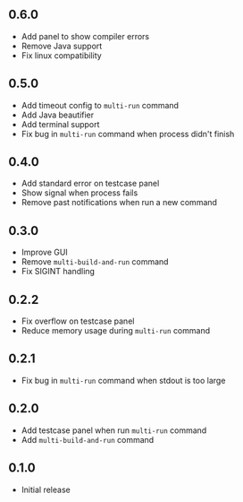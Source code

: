 ## 0.6.0
- Add panel to show compiler errors
- Remove Java support
- Fix linux compatibility

## 0.5.0
- Add timeout config to `multi-run` command
- Add Java beautifier
- Add terminal support
- Fix bug in `multi-run` command when process didn't finish

## 0.4.0
- Add standard error on testcase panel
- Show signal when process fails
- Remove past notifications when run a new command

## 0.3.0
- Improve GUI
- Remove `multi-build-and-run` command
- Fix SIGINT handling

## 0.2.2
- Fix overflow on testcase panel
- Reduce memory usage during `multi-run` command

## 0.2.1
- Fix bug in `multi-run` command when stdout is too large

## 0.2.0
- Add testcase panel when run `multi-run` command
- Add `multi-build-and-run` command

## 0.1.0
- Initial release
